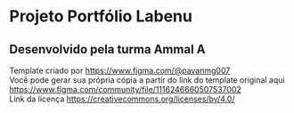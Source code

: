 # Projeto Portfólio Labenu

## Desenvolvido pela turma Ammal A


Template criado por
https://www.figma.com/@pavanmg007
<br>
Você pode gerar sua própria cópia a partir do link do template original aqui
https://www.figma.com/community/file/1116246660507537002
<br>
Link da licença
https://creativecommons.org/licenses/by/4.0/